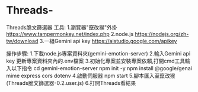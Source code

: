 # Threads-
Threads脆文篩選器
工具:
1.瀏覽器"竄改猴"外掛
https://www.tampermonkey.net/index.php
2.node.js
https://nodejs.org/zh-tw/download
3.一組Gemini api key
https://aistudio.google.com/apikey

操作步驟:
1.下載node.js專案資料夾(gemini-emotion-server)
2.輸入Gemini api key
更新專案資料夾內的.env檔案
3.初始化專案並安裝專案依賴,打開cmd工具輸入以下指令
cd gemini-emotion-server
npm init -y
npm install @google/genai mime express cors dotenv
4.啟動伺服器
npm start
5.腳本匯入至竄改猴(Threads脆文篩選器-0.2.user.js)
6.打開Threads看結果
